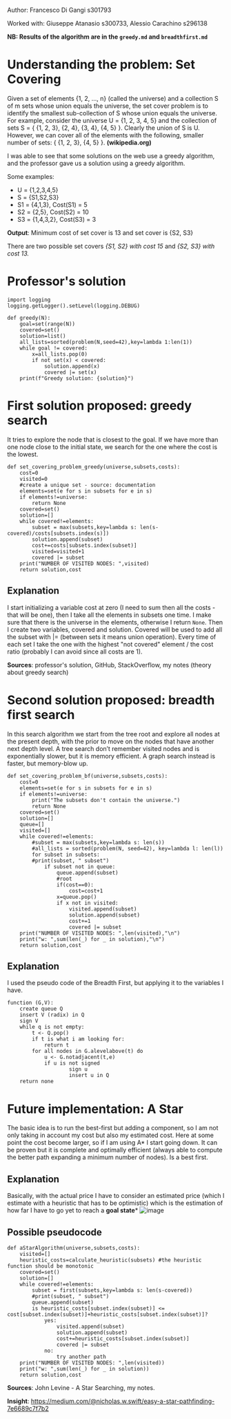Author: Francesco Di Gangi s301793

Worked with: Giuseppe Atanasio s300733, Alessio Carachino s296138

**NB: Results of the algorithm are in the `greedy.md` and `breadthfirst.md`**

# Understanding the problem: Set Covering
Given a set of elements {1, 2, …, n} (called the universe) and a collection S of m sets whose union equals the universe, the set cover problem is to identify the smallest sub-collection of S whose union equals the universe. For example, consider the universe U = {1, 2, 3, 4, 5} and the collection of sets S = { {1, 2, 3}, {2, 4}, {3, 4}, {4, 5} }. Clearly the union of S is U. However, we can cover all of the elements with the following, smaller number of sets: { {1, 2, 3}, {4, 5} }. **(wikipedia.org)**

I was able to see that some solutions on the web use a greedy algorithm, and the professor gave us a solution using a greedy algorithm. 

Some examples:

- U = {1,2,3,4,5}
- S = {S1,S2,S3}
- S1 = {4,1,3},    Cost(S1) = 5
- S2 = {2,5},      Cost(S2) = 10
- S3 = {1,4,3,2},  Cost(S3) = 3

**Output**: Minimum cost of set cover is 13 and set cover is {S2, S3}

There are two possible set covers *{S1, S2} with cost 15* and *{S2, S3} with cost 13.*

# Professor's solution
<pre><code>import logging
logging.getLogger().setLevel(logging.DEBUG)

def greedy(N):
    goal=set(range(N))
    covered=set()
    solution=list()
    all_lists=sorted(problem(N,seed=42),key=lambda 1:len(1))
    while goal != covered:
        x=all_lists.pop(0)
        if not set(x) < covered: 
            solution.append(x)
            covered |= set(x) 
    print(f"Greedy solution: {solution}")
</code></pre>

# First solution proposed: greedy search

It tries to explore the node that is closest to the goal. If we have more than one node close to the initial state, we search for the one where the cost is the lowest.

<pre><code>def set_covering_problem_greedy(universe,subsets,costs):
    cost=0
    visited=0
    #create a unique set - source: documentation
    elements=set(e for s in subsets for e in s) 
    if elements!=universe:
        return None
    covered=set()
    solution=[]
    while covered!=elements:
        subset = max(subsets,key=lambda s: len(s-covered)/costs[subsets.index(s)])
        solution.append(subset)
        cost+=costs[subsets.index(subset)]
        visited=visited+1
        covered |= subset
    print("NUMBER OF VISITED NODES: ",visited)
    return solution,cost 
</code></pre>

## Explanation

I start initializing a variable cost at zero (I need to sum then all the costs - that will be one), then I take all the elements in subsets one time. I make sure that there is the universe in the elements, otherwise I return `None`.
Then I create two variables, covered and solution. Covered will be used to add all the subset with |= (between sets it means union operation). 
Every time of each set I take the one with the highest "not covered" element / the cost ratio (probably I can avoid since all costs are 1).

**Sources**: professor's solution, GitHub, StackOverflow, my notes (theory about greedy search)

# Second solution proposed: breadth first search

In this search algorithm we start from the tree root and explore all nodes at the present depth, with the prior to move on the nodes that have another next depth level. A tree search don’t remember visited nodes and is exponentially slower, but it is memory efficient. A graph search instead is faster, but memory-blow up. 
<pre><code>def set_covering_problem_bf(universe,subsets,costs):
    cost=0
    elements=set(e for s in subsets for e in s)
    if elements!=universe:
        print("The subsets don't contain the universe.")
        return None
    covered=set()
    solution=[]
    queue=[]
    visited=[]
    while covered!=elements:
        #subset = max(subsets,key=lambda s: len(s))
        #all_lists = sorted(problem(N, seed=42), key=lambda l: len(l))
        for subset in subsets:
        #print(subset, " subset")
            if subset not in queue:
                queue.append(subset)
                #root
                if(cost==0):
                    cost=cost+1
                x=queue.pop()
                if x not in visited:
                    visited.append(subset)
                    solution.append(subset)
                    cost+=1
                    covered |= subset
    print("NUMBER OF VISITED NODES: ",len(visited),"\n")
    print("w: ",sum(len(_) for _ in solution),"\n")
    return solution,cost
</code></pre>

## Explanation
I used the pseudo code of the Breadth First, but applying it to the variables I have.
<pre><code>function (G,V):
	create queue Q
	insert V (radix) in Q
	sign V
	while q is not empty:
		t <- Q.pop()
		if t is what i am looking for:
			return t
		for all nodes in G.alevelabove(t) do
			u <- G.notadjacent(t,e)
			if u is not signed
					sign u
					insert u in Q
	return none
</code></pre>

# Future implementation: A Star 

The basic idea is to run the best-first but adding a component, so I am not only taking in account my cost but also my estimated cost. Here at some point the cost become larger, so if I am using A* I start going down. It can be proven but it is complete and optimally efficient (always able to compute the better path expanding a minimum number of nodes). Is a best first.

## Explanation

Basically, with the actual price I have to consider an estimated price (which I estimate with a heuristic that has to be optimistic) which is the estimation of how far I have to go yet to reach a **goal state***
![image](./img/astar.jpg)

## Possible pseudocode
<pre><code>def aStarAlgorithm(universe,subsets,costs):
    visited=[]
    heuristic_costs=calculate_heuristic(subsets) #the heuristic function should be monotonic 
    covered=set()
    solution=[]
    while covered!=elements:
        subset = first(subsets,key=lambda s: len(s-covered))
        #print(subset, " subset")
        queue.append(subset)
        is heuristic_costs[subset.index(subset)] <= cost[subset.index(subset)]+heuristic_costs[subset.index(subset)]?
            yes:
                visited.append(subset)
                solution.append(subset)
                cost+=heuristic_costs[subset.index(subset)]
                covered |= subset
            no:
                try another path
    print("NUMBER OF VISITED NODES: ",len(visited))
    print("w: ",sum(len(_) for _ in solution))
    return solution,cost
</code></pre>

**Sources**: John Levine - A Star Searching, my notes.

**Insight**: https://medium.com/@nicholas.w.swift/easy-a-star-pathfinding-7e6689c7f7b2 
